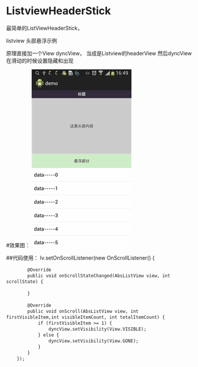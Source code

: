 ListviewHeaderStick
===================
最简单的ListViewHeaderStick，

listview 头部悬浮示例   

原理直接加一个View dyncView， 当成是Listview的headerView
然后dyncView 在滑动的时候设置隐藏和出现

#效果图：
![](https://github.com/lovemelovemydog/ListviewHeaderStick/blob/master/sticky/2014120801.gif)
	
	
##代码使用：
lv.setOnScrollListener(new OnScrollListener() {

			@Override
			public void onScrollStateChanged(AbsListView view, int scrollState) {

			}

			@Override
			public void onScroll(AbsListView view, int firstVisibleItem,int visibleItemCount, int totalItemCount) {
				if (firstVisibleItem >= 1) {
					dyncView.setVisibility(View.VISIBLE);
				} else {
					dyncView.setVisibility(View.GONE);
				}
			}
		});
		
		
	
